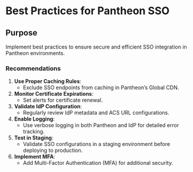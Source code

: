 # Best Practices for Pantheon SSO

## Purpose
Implement best practices to ensure secure and efficient SSO integration in Pantheon environments.

### Recommendations
1. **Use Proper Caching Rules**:
   - Exclude SSO endpoints from caching in Pantheon’s Global CDN.
2. **Monitor Certificate Expirations**:
   - Set alerts for certificate renewal.
3. **Validate IdP Configuration**:
   - Regularly review IdP metadata and ACS URL configurations.
4. **Enable Logging**:
   - Use verbose logging in both Pantheon and IdP for detailed error tracking.
5. **Test in Staging**:
   - Validate SSO configurations in a staging environment before deploying to production.
6. **Implement MFA**:
   - Add Multi-Factor Authentication (MFA) for additional security.

